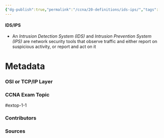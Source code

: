 ```yaml
---
{"dg-publish":true,"permalink":"/ccna/20-definitions/ids-ips/","tags":["defs_ccna"],"created":"2023-11-11T11:59:46.000-08:00","updated":"2023-11-11T12:01:10.000-08:00"}
---
```


#### IDS/IPS
- An *Intrusion Detection System (IDS)* and *Intrusion Prevention System (IPS)* are network security tools that observe traffic and either report on suspicious activity, or report and act on it







# Metadata
### OSI or TCP/IP Layer

### CCNA Exam Topic
#extop-1-1 
### Contributors

### Sources


